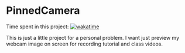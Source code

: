 # PinnedCamera
 Time spent in this project: 
[![wakatime](https://wakatime.com/badge/user/d1cce755-a209-4928-b225-db496aecbdb5/project/0b86946c-6be0-4bea-9b1c-38e90c92cd4f.svg)](https://wakatime.com/badge/user/d1cce755-a209-4928-b225-db496aecbdb5/project/0b86946c-6be0-4bea-9b1c-38e90c92cd4f)


This is just a little project for a personal problem. I want just preview my webcam image on screen for recording tutorial and class videos.
